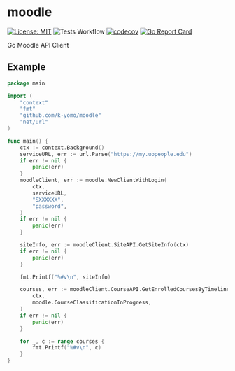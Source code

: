 # moodle

[![License: MIT](https://img.shields.io/badge/License-MIT-blue.svg)](./LICENSE)
![Tests Workflow](https://github.com/k-yomo/moodle/workflows/Tests/badge.svg)
[![codecov](https://codecov.io/gh/k-yomo/moodle/branch/main/graph/badge.svg)](https://codecov.io/gh/k-yomo/moodle)
[![Go Report Card](https://goreportcard.com/badge/k-yomo/moodle)](https://goreportcard.com/report/k-yomo/moodle)

Go Moodle API Client

## Example

```go
package main

import (
	"context"
	"fmt"
	"github.com/k-yomo/moodle"
	"net/url"
)

func main() {
	ctx := context.Background()
	serviceURL, err := url.Parse("https://my.uopeople.edu")
	if err != nil {
		panic(err)
	}
	moodleClient, err := moodle.NewClientWithLogin(
		ctx,
		serviceURL,
		"SXXXXXX",
		"password",
	)
	if err != nil {
		panic(err)
	}

	siteInfo, err := moodleClient.SiteAPI.GetSiteInfo(ctx)
	if err != nil {
		panic(err)
	}

	fmt.Printf("%#v\n", siteInfo)

	courses, err := moodleClient.CourseAPI.GetEnrolledCoursesByTimelineClassification(
		ctx,
		moodle.CourseClassificationInProgress,
	)
	if err != nil {
		panic(err)
	}

	for _, c := range courses {
		fmt.Printf("%#v\n", c)
	}
}
```